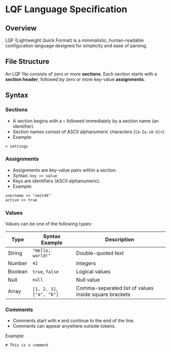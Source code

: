# LQF Language Specification

## Overview

LQF (Lightweight Quick Format) is a minimalistic, human-readable configuration language designed for simplicity and ease of parsing.

## File Structure

An LQF file consists of zero or more **sections**. Each section starts with a **section header**, followed by zero or more key-value **assignments**.

## Syntax

### Sections

- A section begins with a `>` followed immediately by a section name (an identifier).  
- Section names consist of ASCII alphanumeric characters (`[A-Za-z0-9]+`).  
- Example:

```lqf
> settings
```

### Assignments

- Assignments are key-value pairs within a section.  
- Syntax: `key >> value`  
- Keys are identifiers (ASCII alphanumeric).  
- Example:

```lqf
username >> "smit4k"
active >> true
```

### Values

Values can be one of the following types:

| Type       | Syntax Example             | Description                   |
|------------|----------------------------|-------------------------------|
| String     | `"Hello, world!"`           | Double-quoted text           |
| Number     | `42`                        | Integers                     |
| Boolean    | `true`, `false`             | Logical values               |
| Null       | `null`                      | Null value                   |
| Array      | `[1, 2, 3]`, `["a", "b"]`   | Comma-separated list of values inside square brackets |

### Comments

- Comments start with `#` and continue to the end of the line.  
- Comments can appear anywhere outside tokens.

Example:

```lqf
# This is a comment
```
